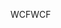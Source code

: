<span data-ttu-id="3ec4d-101">WCF</span><span class="sxs-lookup"><span data-stu-id="3ec4d-101">WCF</span></span>